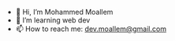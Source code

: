- 👋 Hi, I’m Mohammed Moallem
- 📖 I’m learning web dev
- 📫 How to reach me: dev.moallem@gmail.com

<!---
IcePhoenix7/IcePhoenix7 is a ✨ special ✨ repository because its `README.md` (this file) appears on your GitHub profile.
You can click the Preview link to take a look at your changes.
--->
